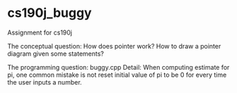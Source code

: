 # cs190j_buggy
Assignment for cs190j

The conceptual question: How does pointer work? How to draw a pointer diagram given some statements?

The programming question: buggy.cpp
Detail: When computing estimate for pi, one common mistake is not reset initial value of pi to be 0 for every time the user inputs a number.
